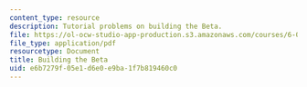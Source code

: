 ```yaml
---
content_type: resource
description: Tutorial problems on building the Beta.
file: https://ol-ocw-studio-app-production.s3.amazonaws.com/courses/6-004-computation-structures-spring-2009/e6b7279f05e1d6e0e9ba1f7b819460c0_MIT6_004s09_tutor14.pdf
file_type: application/pdf
resourcetype: Document
title: Building the Beta
uid: e6b7279f-05e1-d6e0-e9ba-1f7b819460c0
---
```

